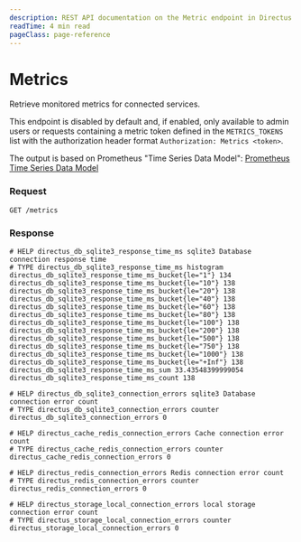 ```yaml
---
description: REST API documentation on the Metric endpoint in Directus.
readTime: 4 min read
pageClass: page-reference
---
```


# Metrics

Retrieve monitored metrics for connected services.

This endpoint is disabled by default and, if enabled, only available to admin users or requests containing a metric
token defined in the `METRICS_TOKENS` list with the authorization header format `Authorization: Metrics <token>`.

The output is based on Prometheus "Time Series Data Model":
[Prometheus Time Series Data Model](https://prometheus.io/docs/concepts/data_model)

### Request

`GET /metrics`

### Response

```text
# HELP directus_db_sqlite3_response_time_ms sqlite3 Database connection response time
# TYPE directus_db_sqlite3_response_time_ms histogram
directus_db_sqlite3_response_time_ms_bucket{le="1"} 134
directus_db_sqlite3_response_time_ms_bucket{le="10"} 138
directus_db_sqlite3_response_time_ms_bucket{le="20"} 138
directus_db_sqlite3_response_time_ms_bucket{le="40"} 138
directus_db_sqlite3_response_time_ms_bucket{le="60"} 138
directus_db_sqlite3_response_time_ms_bucket{le="80"} 138
directus_db_sqlite3_response_time_ms_bucket{le="100"} 138
directus_db_sqlite3_response_time_ms_bucket{le="200"} 138
directus_db_sqlite3_response_time_ms_bucket{le="500"} 138
directus_db_sqlite3_response_time_ms_bucket{le="750"} 138
directus_db_sqlite3_response_time_ms_bucket{le="1000"} 138
directus_db_sqlite3_response_time_ms_bucket{le="+Inf"} 138
directus_db_sqlite3_response_time_ms_sum 33.43548399999054
directus_db_sqlite3_response_time_ms_count 138

# HELP directus_db_sqlite3_connection_errors sqlite3 Database connection error count
# TYPE directus_db_sqlite3_connection_errors counter
directus_db_sqlite3_connection_errors 0

# HELP directus_cache_redis_connection_errors Cache connection error count
# TYPE directus_cache_redis_connection_errors counter
directus_cache_redis_connection_errors 0

# HELP directus_redis_connection_errors Redis connection error count
# TYPE directus_redis_connection_errors counter
directus_redis_connection_errors 0

# HELP directus_storage_local_connection_errors local storage connection error count
# TYPE directus_storage_local_connection_errors counter
directus_storage_local_connection_errors 0
```
